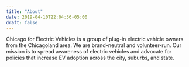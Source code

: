 ```yaml
---
title: "About"
date: 2019-04-10T22:04:36-05:00
draft: false
---
```


Chicago for Electric Vehicles is a group of plug-in electric vehicle owners from the Chicagoland area. We are brand-neutral and volunteer-run. Our mission is to spread awareness of electric vehicles and advocate for policies that increase EV adoption across the city, suburbs, and state.

